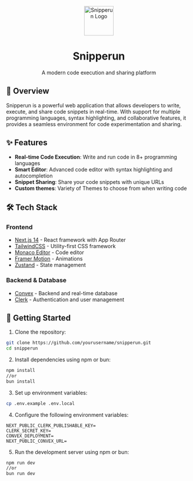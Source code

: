 <div align="center">
  <img src="/light.svg" alt="Snipperun Logo" width="80" />
  <h1>Snipperun</h1>
  <p>A modern code execution and sharing platform</p>
</div>

## 🚀 Overview

Snipperun is a powerful web application that allows developers to write, execute, and share code snippets in real-time. With support for multiple programming languages, syntax highlighting, and collaborative features, it provides a seamless environment for code experimentation and sharing.

## ✨ Features

- **Real-time Code Execution**: Write and run code in 8+ programming languages
- **Smart Editor**: Advanced code editor with syntax highlighting and autocompletion
- **Snippet Sharing**: Share your code snippets with unique URLs
- **Custom themes**: Variety of Themes to choose from when writing code

## 🛠️ Tech Stack

### Frontend
- [Next.js 14](https://nextjs.org/) - React framework with App Router
- [TailwindCSS](https://tailwindcss.com/) - Utility-first CSS framework
- [Monaco Editor](https://microsoft.github.io/monaco-editor/) - Code editor
- [Framer Motion](https://www.framer.com/motion/) - Animations
- [Zustand](https://zustand-demo.pmnd.rs/) - State management

### Backend & Database
- [Convex](https://www.convex.dev/) - Backend and real-time database
- [Clerk](https://clerk.com/) - Authentication and user management

## 🚀 Getting Started

1. Clone the repository:
```bash
git clone https://github.com/yourusername/snipperun.git
cd snipperun
```

2. Install dependencies using npm or bun:
```bash
npm install
//or
bun install
```

3. Set up environment variables:
```bash
cp .env.example .env.local
```

4. Configure the following environment variables:
```
NEXT_PUBLIC_CLERK_PUBLISHABLE_KEY=
CLERK_SECRET_KEY=
CONVEX_DEPLOYMENT=
NEXT_PUBLIC_CONVEX_URL=
```

5. Run the development server using npm or bun:
```bash
npm run dev
//or
bun run dev
```